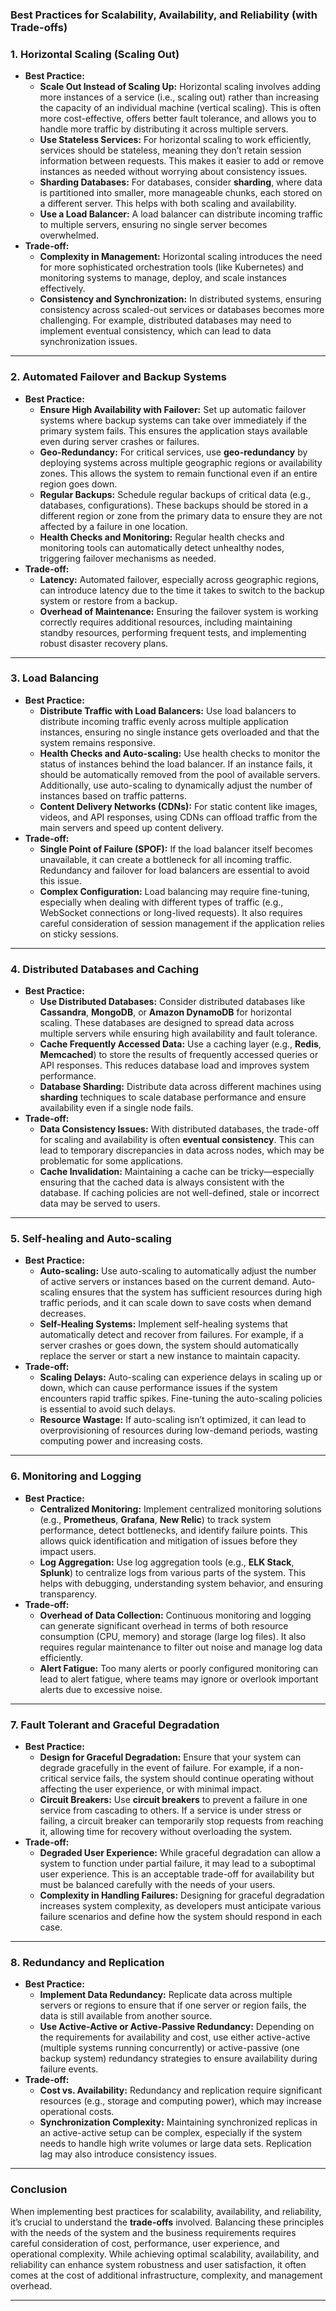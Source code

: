 ### **Best Practices for Scalability, Availability, and Reliability (with Trade-offs)**

### **1. Horizontal Scaling (Scaling Out)**

- **Best Practice:**
  - **Scale Out Instead of Scaling Up:** Horizontal scaling involves adding more instances of a service (i.e., scaling out) rather than increasing the capacity of an individual machine (vertical scaling). This is often more cost-effective, offers better fault tolerance, and allows you to handle more traffic by distributing it across multiple servers.
  - **Use Stateless Services:** For horizontal scaling to work efficiently, services should be stateless, meaning they don’t retain session information between requests. This makes it easier to add or remove instances as needed without worrying about consistency issues.
  - **Sharding Databases:** For databases, consider **sharding**, where data is partitioned into smaller, more manageable chunks, each stored on a different server. This helps with both scaling and availability.
  - **Use a Load Balancer:** A load balancer can distribute incoming traffic to multiple servers, ensuring no single server becomes overwhelmed.
- **Trade-off:**
  - **Complexity in Management:** Horizontal scaling introduces the need for more sophisticated orchestration tools (like Kubernetes) and monitoring systems to manage, deploy, and scale instances effectively.
  - **Consistency and Synchronization:** In distributed systems, ensuring consistency across scaled-out services or databases becomes more challenging. For example, distributed databases may need to implement eventual consistency, which can lead to data synchronization issues.

---

### **2. Automated Failover and Backup Systems**

- **Best Practice:**
  - **Ensure High Availability with Failover:** Set up automatic failover systems where backup systems can take over immediately if the primary system fails. This ensures the application stays available even during server crashes or failures.
  - **Geo-Redundancy:** For critical services, use **geo-redundancy** by deploying systems across multiple geographic regions or availability zones. This allows the system to remain functional even if an entire region goes down.
  - **Regular Backups:** Schedule regular backups of critical data (e.g., databases, configurations). These backups should be stored in a different region or zone from the primary data to ensure they are not affected by a failure in one location.
  - **Health Checks and Monitoring:** Regular health checks and monitoring tools can automatically detect unhealthy nodes, triggering failover mechanisms as needed.
- **Trade-off:**
  - **Latency:** Automated failover, especially across geographic regions, can introduce latency due to the time it takes to switch to the backup system or restore from a backup.
  - **Overhead of Maintenance:** Ensuring the failover system is working correctly requires additional resources, including maintaining standby resources, performing frequent tests, and implementing robust disaster recovery plans.

---

### **3. Load Balancing**

- **Best Practice:**
  - **Distribute Traffic with Load Balancers:** Use load balancers to distribute incoming traffic evenly across multiple application instances, ensuring no single instance gets overloaded and that the system remains responsive.
  - **Health Checks and Auto-scaling:** Use health checks to monitor the status of instances behind the load balancer. If an instance fails, it should be automatically removed from the pool of available servers. Additionally, use auto-scaling to dynamically adjust the number of instances based on traffic patterns.
  - **Content Delivery Networks (CDNs):** For static content like images, videos, and API responses, using CDNs can offload traffic from the main servers and speed up content delivery.
- **Trade-off:**
  - **Single Point of Failure (SPOF):** If the load balancer itself becomes unavailable, it can create a bottleneck for all incoming traffic. Redundancy and failover for load balancers are essential to avoid this issue.
  - **Complex Configuration:** Load balancing may require fine-tuning, especially when dealing with different types of traffic (e.g., WebSocket connections or long-lived requests). It also requires careful consideration of session management if the application relies on sticky sessions.

---

### **4. Distributed Databases and Caching**

- **Best Practice:**
  - **Use Distributed Databases:** Consider distributed databases like **Cassandra**, **MongoDB**, or **Amazon DynamoDB** for horizontal scaling. These databases are designed to spread data across multiple servers while ensuring high availability and fault tolerance.
  - **Cache Frequently Accessed Data:** Use a caching layer (e.g., **Redis**, **Memcached**) to store the results of frequently accessed queries or API responses. This reduces database load and improves system performance.
  - **Database Sharding:** Distribute data across different machines using **sharding** techniques to scale database performance and ensure availability even if a single node fails.
- **Trade-off:**
  - **Data Consistency Issues:** With distributed databases, the trade-off for scaling and availability is often **eventual consistency**. This can lead to temporary discrepancies in data across nodes, which may be problematic for some applications.
  - **Cache Invalidation:** Maintaining a cache can be tricky—especially ensuring that the cached data is always consistent with the database. If caching policies are not well-defined, stale or incorrect data may be served to users.

---

### **5. Self-healing and Auto-scaling**

- **Best Practice:**
  - **Auto-scaling:** Use auto-scaling to automatically adjust the number of active servers or instances based on the current demand. Auto-scaling ensures that the system has sufficient resources during high traffic periods, and it can scale down to save costs when demand decreases.
  - **Self-Healing Systems:** Implement self-healing systems that automatically detect and recover from failures. For example, if a server crashes or goes down, the system should automatically replace the server or start a new instance to maintain capacity.
- **Trade-off:**
  - **Scaling Delays:** Auto-scaling can experience delays in scaling up or down, which can cause performance issues if the system encounters rapid traffic spikes. Fine-tuning the auto-scaling policies is essential to avoid such delays.
  - **Resource Wastage:** If auto-scaling isn’t optimized, it can lead to overprovisioning of resources during low-demand periods, wasting computing power and increasing costs.

---

### **6. Monitoring and Logging**

- **Best Practice:**
  - **Centralized Monitoring:** Implement centralized monitoring solutions (e.g., **Prometheus**, **Grafana**, **New Relic**) to track system performance, detect bottlenecks, and identify failure points. This allows quick identification and mitigation of issues before they impact users.
  - **Log Aggregation:** Use log aggregation tools (e.g., **ELK Stack**, **Splunk**) to centralize logs from various parts of the system. This helps with debugging, understanding system behavior, and ensuring transparency.
- **Trade-off:**
  - **Overhead of Data Collection:** Continuous monitoring and logging can generate significant overhead in terms of both resource consumption (CPU, memory) and storage (large log files). It also requires regular maintenance to filter out noise and manage log data efficiently.
  - **Alert Fatigue:** Too many alerts or poorly configured monitoring can lead to alert fatigue, where teams may ignore or overlook important alerts due to excessive noise.

---

### **7. Fault Tolerant and Graceful Degradation**

- **Best Practice:**
  - **Design for Graceful Degradation:** Ensure that your system can degrade gracefully in the event of failure. For example, if a non-critical service fails, the system should continue operating without affecting the user experience, or with minimal impact.
  - **Circuit Breakers:** Use **circuit breakers** to prevent a failure in one service from cascading to others. If a service is under stress or failing, a circuit breaker can temporarily stop requests from reaching it, allowing time for recovery without overloading the system.
- **Trade-off:**
  - **Degraded User Experience:** While graceful degradation can allow a system to function under partial failure, it may lead to a suboptimal user experience. This is an acceptable trade-off for availability but must be balanced carefully with the needs of your users.
  - **Complexity in Handling Failures:** Designing for graceful degradation increases system complexity, as developers must anticipate various failure scenarios and define how the system should respond in each case.

---

### **8. Redundancy and Replication**

- **Best Practice:**
  - **Implement Data Redundancy:** Replicate data across multiple servers or regions to ensure that if one server or region fails, the data is still available from another source.
  - **Use Active-Active or Active-Passive Redundancy:** Depending on the requirements for availability and cost, use either active-active (multiple systems running concurrently) or active-passive (one backup system) redundancy strategies to ensure availability during failure events.
- **Trade-off:**
  - **Cost vs. Availability:** Redundancy and replication require significant resources (e.g., storage and computing power), which may increase operational costs.
  - **Synchronization Complexity:** Maintaining synchronized replicas in an active-active setup can be complex, especially if the system needs to handle high write volumes or large data sets. Replication lag may also introduce consistency issues.

---

### **Conclusion**

When implementing best practices for scalability, availability, and reliability, it’s crucial to understand the **trade-offs** involved. Balancing these principles with the needs of the system and the business requirements requires careful consideration of cost, performance, user experience, and operational complexity. While achieving optimal scalability, availability, and reliability can enhance system robustness and user satisfaction, it often comes at the cost of additional infrastructure, complexity, and management overhead.

---
